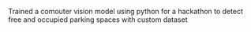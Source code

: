 Trained a comouter vision model using python for a hackathon to detect free and occupied parking spaces with custom dataset
